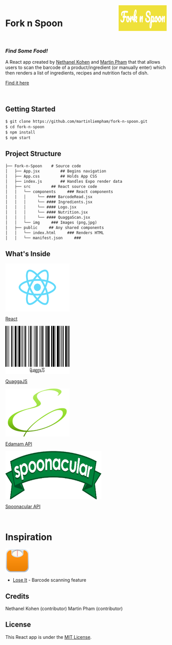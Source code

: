 <img src="./src/img/forknspoon.png" width="150" height="80" align="right">

# Fork n Spoon

 <br>

### _Find Some Food!_

A React app created by [Nethanel Kohen](https://github.com/nethanelkohen) and [Martin Pham](https://github.com/martinliempham) that that allows users to scan the barcode of a product/ingredient (or manually enter) which then renders a list of ingredients, recipes and nutrition facts of dish.

[Find it here](https://fork-n-spoon.herokuapp.com/)

<br>

## Getting Started

```bash
$ git clone https://github.com/martinliempham/fork-n-spoon.git
$ cd fork-n-spoon
$ npm install
$ npm start
```

## Project Structure

```
├── Fork-n-Spoon    # Source code
│   ├── App.jsx         ## Begins navigation
│   ├── App.css         ## Holds App CSS
│   ├── index.js        ## Handles Expo render data
│   ├── src         ## React source code
│   │   └── components     ### React components
│   │   │     └── #### BarcodeRead.jsx
│   │   │     └── #### Ingredients.jsx
│   │   │     └── #### Logo.jsx
│   │   │     └── #### Nutrition.jsx
│   │   │     └── #### QuaggaScan.jsx
│   │   └── img     ### Images (png,jpg)
│   ├── public     ## Any shared components
│   │   └── index.html     ### Renders HTML
│   │   └── manifest.json     ###
```

## What's Inside

<img src="./src/img/react.png" align= "center" width="200" height="150" />

[React](https://reactjs.org/)

<img src="./src/img/quagga.png" align= "center" width="200" height="150" />

[QuaggaJS](https://serratus.github.io/quaggaJS/)

<img src="./src/img/edamam.png" align= "center" width="200" height="150" />

[Edamam API](https://www.edamam.com/)

<img src="./src/img/spoonacular.png" align= "center" width="300" height="150" />

[Spoonacular API](https://spoonacular.com/)

<br>

# Inspiration

<img src="./src/img/loseit.png" align= "center" width="75" height="75" />

* [Lose It](https://www.loseit.com) - Barcode scanning feature

## Credits

Nethanel Kohen (contributor)
Martin Pham (contributor)

## License

This React app is under the [MIT License](https://github.com/martinliempham/fork-n-spoon/blob/master/LICENSE).

